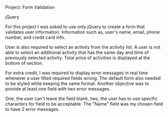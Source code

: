 Project: Form Validation

jQuery

For this project I was asked to use only jQuery to create
a form that validates user information. Information such as, user's name,
email, phone number, and credit card info.

User is also required to select an activity from the activity list.
A user is not able to select an additional activity that has the same
day and time of previously selected activity. 
Total price of activities is displayed at the bottom of section.

For extra credit, I was required to display error messages in real time
whenever a user filled required fields wrong. The default form
also needed to be styled while keeping the same format. Another
objective was to provide at least one field with two error messages.

One, the user can't leave the field blank, two, the user has to
use specific characters for field to be acceptable.
The "Name" field was my chosen field to have 2 error messages.


